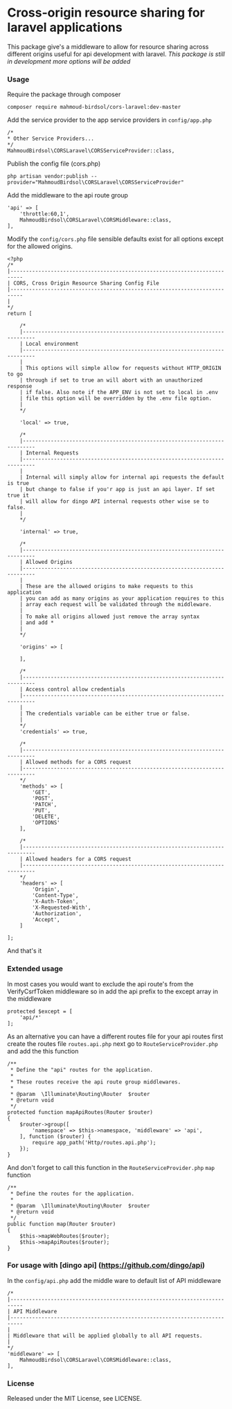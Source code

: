 # Cross-origin resource sharing for laravel applications

This package give's a middleware to allow for resource sharing across different origins useful 
for api development with laravel. *This package is still in development more options will be added*

### Usage

Require the package through composer

```
composer require mahmoud-birdsol/cors-laravel:dev-master
```

Add the service provider to the app service providers in `config/app.php`

```
/*
* Other Service Providers...
*/
MahmoudBirdsol\CORSLaravel\CORSServiceProvider::class,
```

Publish the config file (cors.php) 

```
php artisan vendor:publish --provider="MahmoudBirdsol\CORSLaravel\CORSServiceProvider"
```

Add the middleware to the api route group

```
'api' => [
    'throttle:60,1',
    MahmoudBirdsol\CORSLaravel\CORSMiddleware::class,
],
```

Modify the `config/cors.php` file sensible defaults exist for all options except for the allowed origins.

```
<?php
/*
|--------------------------------------------------------------------------
| CORS, Cross Origin Resource Sharing Config File
|--------------------------------------------------------------------------
|
*/
return [

    /*
    |--------------------------------------------------------------------------
    | Local environment
    |--------------------------------------------------------------------------
    |
    | This options will simple allow for requests without HTTP_ORIGIN to go
    | through if set to true an will abort with an unauthorized response
    | if false. Also note if the APP_ENV is not set to local in .env
    | file this option will be overridden by the .env file option.
    |
    */

    'local' => true,

    /*
    |--------------------------------------------------------------------------
    | Internal Requests
    |--------------------------------------------------------------------------
    |
    | Internal will simply allow for internal api requests the default is true
    | but change to false if you'r app is just an api layer. If set true it
    | will allow for dingo API internal requests other wise se to false.
    |
    */

    'internal' => true,
    
    /*
    |--------------------------------------------------------------------------
    | Allowed Origins
    |--------------------------------------------------------------------------
    |
    | These are the allowed origins to make requests to this application
    | you can add as many origins as your application requires to this
    | array each request will be validated through the middleware.
    |
    | To make all origins allowed just remove the array syntax
    | and add *
    |
    */

    'origins' => [

    ],

    /*
    |--------------------------------------------------------------------------
    | Access control allow credentials
    |--------------------------------------------------------------------------
    |
    | The credentials variable can be either true or false.
    |
    */
    'credentials' => true,

    /*
    |--------------------------------------------------------------------------
    | Allowed methods for a CORS request
    |--------------------------------------------------------------------------
    */
    'methods' => [
        'GET',
        'POST',
        'PATCH',
        'PUT',
        'DELETE',
        'OPTIONS'
    ],

    /*
    |--------------------------------------------------------------------------
    | Allowed headers for a CORS request
    |--------------------------------------------------------------------------
    */
    'headers' => [
        'Origin',
        'Content-Type',
        'X-Auth-Token',
        'X-Requested-With',
        'Authorization',
        'Accept',
    ]

];
```

And that's it

### Extended usage

In most cases you would want to exclude the api route's from the VerifyCsrfToken middleware so in 
add the api prefix to the except array in the middleware

```
protected $except = [
    'api/*'
];
```

As an alternative you can have a different routes file for your api routes 
first create the routes file `routes.api.php` next go to `RouteServiceProvider.php` and add the this function 

```
/**
 * Define the "api" routes for the application.
 *
 * These routes receive the api route group middlewares.
 *
 * @param  \Illuminate\Routing\Router  $router
 * @return void
 */
protected function mapApiRoutes(Router $router)
{
    $router->group([
        'namespace' => $this->namespace, 'middleware' => 'api',
    ], function ($router) {
        require app_path('Http/routes.api.php');
    });
}
```

And don't forget to call this function in the `RouteServiceProvider.php` `map` function 
 
```
/**
 * Define the routes for the application.
 *
 * @param  \Illuminate\Routing\Router  $router
 * @return void
 */
public function map(Router $router)
{
    $this->mapWebRoutes($router);
    $this->mapApiRoutes($router);
}
```

### For usage with [dingo api] (https://github.com/dingo/api)

In the `config/api.php` add the middle ware to default list of API middleware

```
/*
|--------------------------------------------------------------------------
| API Middleware
|--------------------------------------------------------------------------
|
| Middleware that will be applied globally to all API requests.
|
*/
'middleware' => [
    MahmoudBirdsol\CORSLaravel\CORSMiddleware::class,
],
```

### License

Released under the MIT License, see LICENSE.

